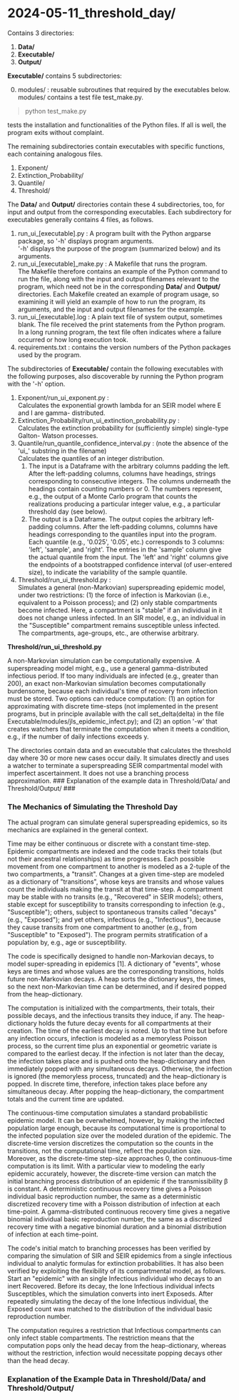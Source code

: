 # 2024-05-11_threshold_day/

Contains 3 directories:
1. **Data/**
2. **Executable/**
3. **Output/**

**Executable/** contains 5 subdirectories:

0. modules/ : reusable subroutines that required by the executables below.
modules/ contains a test file test_make.py.
> python test_make.py

tests the installation and functionalities of the Python files. If all is well, the program exits without complaint.

The remaining subdirectories contain executables with specific functions, each containing analogous files. 

1. Exponent/
2. Extinction_Probability/
3. Quantile/
4. Threshold/

The **Data/** and **Output/** directories contain these 4 subdirectories, too, for input and output from the corresponding executables. Each subdirectory for executables generally contains 4 files, as follows. 

1. run_ui_[executable].py : A program built with the Python argparse package, so '-h' displays program arguments.
<br>'-h' displays the purpose of the program (summarized below) and its arguments. 
2. run_ui_[executable]_make.py : A Makefile that runs the program.
<br>The Makefile therefore contains an example of the Python command to run the file, along with the input and output filenames relevant to the program, which need not be in the corresponding **Data/** and **Output/** directories. Each Makefile created an example of program usage, so examining it will yield an example of how to run the program, its arguments, and the input and output filenames for the example.
3. run_ui_[executable].log : A plain text file of system output, sometimes blank. The file received the print statements from the Python program.
<br>In a long running program, the text file often indicates where a failure occurred or how long execution took.
4. requirements.txt : contains the version numbers of the Python packages used by the program.

The subdirectories of **Executable/** contain the following executables with the following purposes, also discoverable by running the Python program with the '-h' option.

1. Exponent/run_ui_exponent.py :
<br> Calculates the exponential growth lambda for an SEIR model where E and I are gamma-
distributed.
2. Extinction_Probability/run_ui_extinction_probability.py :
<br> Calculates the extinction probability for (sufficiently simple) single-type Galton-
Watson processes.
3. Quantile/run_quantile_confidence_interval.py : (note the absence of the 'ui_' substring in the filename)
<br> Calculates the quantiles of an integer distribution.
   1. The input is a Dataframe with the arbitrary columns padding the left. After the left-padding columns, columns have headings, strings corresponding to consecutive integers. The columns underneath the headings contain counting numbers or 0. The numbers represent, e.g., the output of a Monte Carlo program that counts the realizations producing a particular integer value, e.g., a particular threshold day (see below).
   2. The output is a Dataframe. The output copies the arbitrary left-padding columns. After the left-padding columns, columns have headings corresponding to the quantiles input into the program. Each quantile (e.g., '0.025', '0.05', etc.) corresponds to 3 columns: 'left', 'sample', and 'right'.  The entries in the 'sample' column give the actual quantile from the input. The 'left' and 'right' columns give the endpoints of a bootstrapped confidence interval (of user-entered size), to indicate the variability of the sample quantile. 
4. Threshold/run_ui_threshold.py : 
<br> Simulates a general (non-Markovian) superspreading epidemic model, under two restrictions: (1) the force of infection is Markovian (i.e., equivalent to a Poisson process); and (2) only stable compartments become infected. Here, a compartment is "stable" if an individual in it does not change unless infected. In an SIR model, e.g., an individual in the "Susceptible" compartment remains susceptible unless infected. The compartments, age-groups, etc., are otherwise arbitrary.

**Threshold/run_ui_threshold.py**

A non-Markovian simulation can be computationally expensive. A superspreading model might, e.g., use a general gamma-distributed infectious period. If too many individuals are infected (e.g., greater than 200), an exact non-Markovian simulation becomes computationally burdensome, because each individual's time of recovery from infection must be stored. Two options can reduce computation: (1) an option for approximating with discrete time-steps (not implemented in the present programs, but in principle available with the call set_delta(delta) in the file Executable/modules/jls_epidemic_infect.py); and (2) an option '-w' that creates watchers that terminate the computation when it meets a condition, e.g., if the number of daily infections exceeds y.

The directories contain data and an executable that calculates the threshold day where 30 or more new cases occur daily. It simulates directly and uses a watcher to terminate a superspreading SEIR compartmental model with imperfect ascertainment. It does not use a branching process approximation. ### Explanation of the example data in Threshold/Data/ and Threshold/Output/ ### 

### The Mechanics of Simulating the Threshold Day ###

The actual program can simulate general superspreading epidemics, so its mechanics are explained in the general context.

Time may be either continuous or discrete with a constant time-step. Epidemic compartments are indexed and the code tracks their totals (but not their ancestral relationships) as time progresses. Each possible movement from one compartment to another is modeled as a 2-tuple of the two compartments, a "transit". Changes at a given time-step are modeled as a dictionary of "transitions", whose keys are transits and whose values count the individuals making the transit at that time-step. A compartment may be stable with no transits (e.g., "Recovered" in SEIR models); others, stable except for susceptibility to transits corresponding to infection (e.g., "Susceptible"); others, subject to spontaneous transits called "decays" (e.g., "Exposed"); and yet others, infectious (e.g., "Infectious"), because they cause transits from one compartment to another (e.g., from "Susceptible" to "Exposed"). The program permits stratification of a population by, e.g., age or susceptibility.

The code is specifically designed to handle non-Markovian decays, to model super-spreading in epidemics [1]. A dictionary of "events", whose keys are times and whose values are the corresponding transitions, holds future non-Markovian decays. A heap sorts the dictionary keys, the times, so the next non-Markovian time can be determined, and if desired popped from the heap-dictionary. 

The computation is initialized with the compartments, their totals, their possible decays, and the infectious transits they induce, if any. The heap-dictionary holds the future decay events for all compartments at their creation. The time of the earliest decay is noted. Up to that time but before any infection occurs, infection is modeled as a memoryless Poisson process, so the current time plus an exponential or geometric variate is compared to the earliest decay. If the infection is not later than the decay, the infection takes place and is pushed onto the heap-dictionary and then immediately popped with any simultaneous decays. Otherwise, the infection is ignored (the memoryless process, truncated) and the heap-dictionary is popped. In discrete time, therefore, infection takes place before any simultaneous decay. After popping the heap-dictionary, the compartment totals and the current time are updated. 

The continuous-time computation simulates a standard probabilistic epidemic model. It can be overwhelmed, however, by making the infected population large enough, because its computational time is proportional to the infected population size over the modeled duration of the epidemic. The discrete-time version discretizes the computation so the counts in the transitions, not the computational time, reflect the population size. Moreover, as the discrete-time step-size approaches 0, the continuous-time computation is its limit. With a particular view to modeling the early epidemic accurately, however, the discrete-time version can match the initial branching process distribution of an epidemic if the transmissibility &beta; is constant. A deterministic continuous recovery time gives a Poisson individual basic reproduction number, the same as a deterministic discretized recovery time with a Poisson distribution of infection at each time-point. A gamma-distributed continuous recovery time gives a negative binomial individual basic reproduction number, the same as a discretized recovery time with a negative binomial duration and a binomial distribution of infection at each time-point.

The code's initial match to branching processes has been verified by comparing the simulation of SIR and SEIR epidemics from a single infectious individual to analytic formulas for extinction probabilities. It has also been verified by exploiting the flexibility of its compartmental model, as follows. Start an "epidemic" with an single Infectious individual who decays to an inert Recovered. Before its decay, the lone Infectious individual infects Susceptibles, which the simulation converts into inert Exposeds. After repeatedly simulating the decay of the lone Infectious individual, the Exposed count was matched to the distribution of the individual basic reproduction number.

The computation requires a restriction that Infectious compartments can only infect stable compartments. The restriction means that the computation pops only the head decay from the heap-dictionary, whereas without the restriction, infection would necessitate popping decays other than the head decay.

### Explanation of the Example Data in Threshold/Data/ and Threshold/Output/ ###


